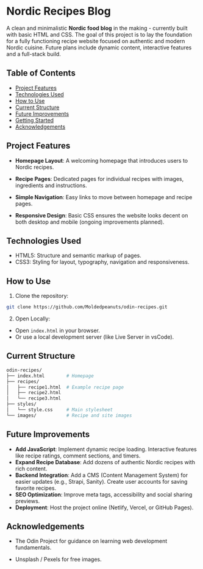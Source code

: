 # Nordic Recipes Blog

A clean and minimalistic **Nordic food blog** in the making - currently built with basic HTML and CSS. The goal of this project is to lay the foundation for a fully functioning recipe website focused on authentic and modern Nordic cuisine. Future plans include dynamic content, interactive features and a full-stack build.


## Table of Contents

- [Project Features](#project-features)
- [Technologies Used](#technologies-used)
- [How to Use](#how-to-use)
- [Current Structure](#current-structure)
- [Future Improvements](#future-improvements)
- [Getting Started](#getting-started)
- [Acknowledgements](#acknowledgements)



## Project Features
- **Homepage Layout**: A welcoming homepage that introduces users to Nordic recipes.

- **Recipe Pages**: Dedicated pages for individual recipes with images, ingredients and instructions.

- **Simple Navigation**: Easy links to move between homepage and recipe pages.

- **Responsive Design**: Basic CSS ensures the website looks decent on both desktop and mobile (ongoing improvements planned).


## Technologies Used

- HTML5: Structure and semantic markup of pages.
- CSS3: Styling for layout, typography, navigation and responsiveness.


## How to Use

1. Clone the repository:
```bash
git clone https://github.com/Moldedpeanuts/odin-recipes.git
```

2. Open Locally:
- Open `index.html` in your browser.
- Or use a local development server (like Live Server in vsCode).


## Current Structure 
```graphql
odin-recipes/
├── index.html        # Homepage
├── recipes/
│   ├── recipe1.html  # Example recipe page
│   ├── recipe2.html
│   └── recipe3.html
├── styles/
│   └── style.css     # Main stylesheet
└── images/           # Recipe and site images
```

## Future Improvements
- **Add JavaScript**: Implement dynamic recipe loading. Interactive features like recipe ratings, comment sections, and timers.
- **Expand Recipe Database**: Add dozens of authentic Nordic recipes with rich content.
- **Backend Integration**: Add a CMS (Content Management System) for easier updates (e.g., Strapi, Sanity). Create user accounts for saving favorite recipes.
- **SEO Optimization**: Improve meta tags, accessibility and social sharing previews.
- **Deployment**: Host the project online (Netlify, Vercel, or GitHub Pages).



## Acknowledgements

- The Odin Project for guidance on learning web development fundamentals.

- Unsplash / Pexels for free images.